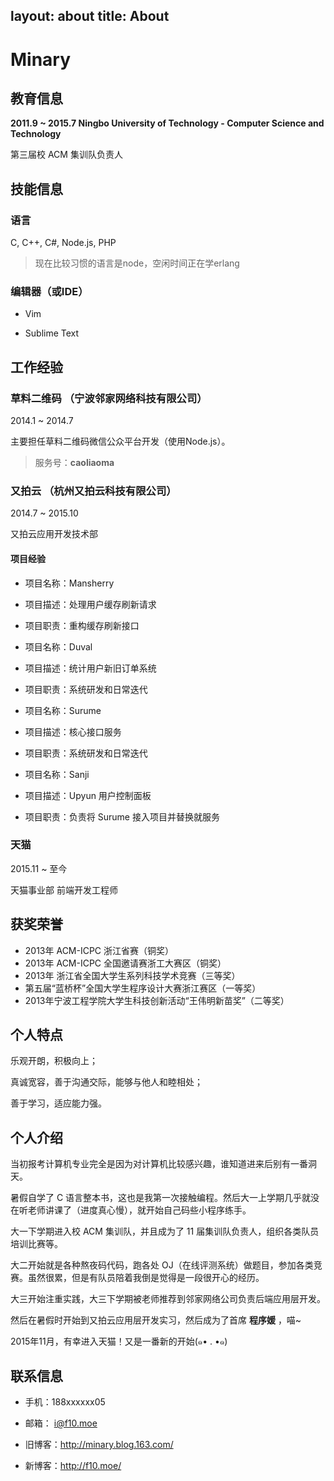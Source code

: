 layout: about
title: About
---

# Minary

## 教育信息

**2011.9 ~ 2015.7 Ningbo University of Technology - Computer Science and Technology**

第三届校 ACM 集训队负责人

## 技能信息

### 语言

C, C++, C#, Node.js, PHP

> 现在比较习惯的语言是node，空闲时间正在学erlang

### 编辑器（或IDE）

+ Vim

+ Sublime Text

## 工作经验

### 草料二维码 （宁波邻家网络科技有限公司）

2014.1 ~ 2014.7

主要担任草料二维码微信公众平台开发（使用Node.js）。

> 服务号：**caoliaoma**

### 又拍云 （杭州又拍云科技有限公司）

2014.7 ~ 2015.10

又拍云应用开发技术部

#### 项目经验

- 项目名称：Mansherry
- 项目描述：处理用户缓存刷新请求
- 项目职责：重构缓存刷新接口

- 项目名称：Duval
- 项目描述：统计用户新旧订单系统
- 项目职责：系统研发和日常迭代

- 项目名称：Surume
- 项目描述：核心接口服务
- 项目职责：系统研发和日常迭代

- 项目名称：Sanji
- 项目描述：Upyun 用户控制面板
- 项目职责：负责将 Surume 接入项目并替换就服务

### 天猫

2015.11 ~ 至今

天猫事业部 前端开发工程师


## 获奖荣誉

+ 2013年 ACM-ICPC 浙江省赛（铜奖）
+ 2013年 ACM-ICPC 全国邀请赛浙工大赛区（铜奖）
+ 2013年 浙江省全国大学生系列科技学术竞赛（三等奖）
+ 第五届“蓝桥杯”全国大学生程序设计大赛浙江赛区（一等奖）
+ 2013年宁波工程学院大学生科技创新活动“王伟明新苗奖”（二等奖）

## 个人特点

乐观开朗，积极向上；

真诚宽容，善于沟通交际，能够与他人和睦相处；

善于学习，适应能力强。


## 个人介绍

当初报考计算机专业完全是因为对计算机比较感兴趣，谁知道进来后别有一番洞天。

暑假自学了 C 语言整本书，这也是我第一次接触编程。然后大一上学期几乎就没在听老师讲课了（进度真心慢），就开始自己码些小程序练手。

大一下学期进入校 ACM 集训队，并且成为了 11 届集训队负责人，组织各类队员培训比赛等。

大二开始就是各种熬夜码代码，跑各处 OJ（在线评测系统）做题目，参加各类竞赛。虽然很累，但是有队员陪着我倒是觉得是一段很开心的经历。

大三开始注重实践，大三下学期被老师推荐到邻家网络公司负责后端应用层开发。

然后在暑假时开始到又拍云应用层开发实习，然后成为了首席 **程序媛** ，喵~

2015年11月，有幸进入天猫！又是一番新的开始(๑• . •๑)



## 联系信息

+ 手机：188xxxxxx05

+ 邮箱： i@f10.moe

+ 旧博客：http://minary.blog.163.com/

+ 新博客：http://f10.moe/
